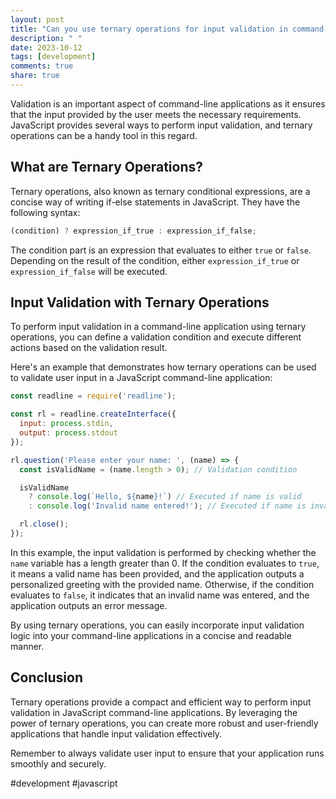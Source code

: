 ```yaml
---
layout: post
title: "Can you use ternary operations for input validation in command-line applications written in JavaScript?"
description: " "
date: 2023-10-12
tags: [development]
comments: true
share: true
---
```


Validation is an important aspect of command-line applications as it ensures that the input provided by the user meets the necessary requirements. JavaScript provides several ways to perform input validation, and ternary operations can be a handy tool in this regard.

## What are Ternary Operations?

Ternary operations, also known as ternary conditional expressions, are a concise way of writing if-else statements in JavaScript. They have the following syntax:

```javascript
(condition) ? expression_if_true : expression_if_false;
```

The condition part is an expression that evaluates to either `true` or `false`. Depending on the result of the condition, either `expression_if_true` or `expression_if_false` will be executed.

## Input Validation with Ternary Operations

To perform input validation in a command-line application using ternary operations, you can define a validation condition and execute different actions based on the validation result.

Here's an example that demonstrates how ternary operations can be used to validate user input in a JavaScript command-line application:

```javascript
const readline = require('readline');

const rl = readline.createInterface({
  input: process.stdin,
  output: process.stdout
});

rl.question('Please enter your name: ', (name) => {
  const isValidName = (name.length > 0); // Validation condition

  isValidName
    ? console.log(`Hello, ${name}!`) // Executed if name is valid
    : console.log('Invalid name entered!'); // Executed if name is invalid

  rl.close();
});
```

In this example, the input validation is performed by checking whether the `name` variable has a length greater than 0. If the condition evaluates to `true`, it means a valid name has been provided, and the application outputs a personalized greeting with the provided name. Otherwise, if the condition evaluates to `false`, it indicates that an invalid name was entered, and the application outputs an error message.

By using ternary operations, you can easily incorporate input validation logic into your command-line applications in a concise and readable manner.

## Conclusion

Ternary operations provide a compact and efficient way to perform input validation in JavaScript command-line applications. By leveraging the power of ternary operations, you can create more robust and user-friendly applications that handle input validation effectively.

Remember to always validate user input to ensure that your application runs smoothly and securely.

#development #javascript